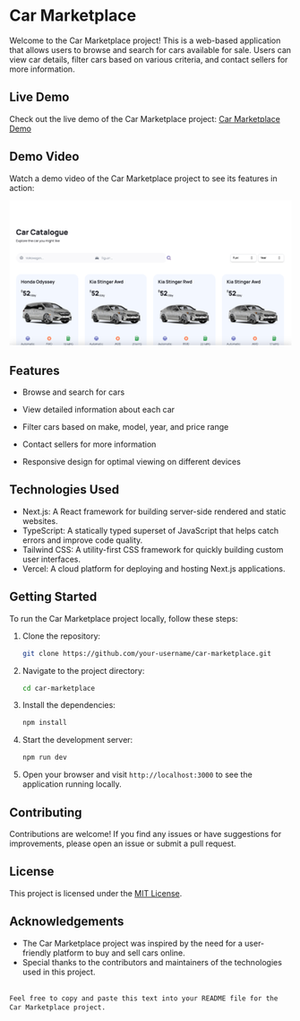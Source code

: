 # Car Marketplace

Welcome to the Car Marketplace project! This is a web-based application that allows users to browse and search for cars available for sale. Users can view car details, filter cars based on various criteria, and contact sellers for more information.

## Live Demo

Check out the live demo of the Car Marketplace project: [Car Marketplace Demo](https://car-marketplace-two.vercel.app/)

## Demo Video

Watch a demo video of the Car Marketplace project to see its features in action:

[![Car Marketplace Demo Video](https://github.com/mohamedlotfe/car_marketplace/blob/main/public/car1.png)](https://watch.screencastify.com/v/WKeROZU5YcirDoyJ6ySy)

## Features


- Browse and search for cars
- View detailed information about each car

- Filter cars based on make, model, year, and price range
- Contact sellers for more information

- Responsive design for optimal viewing on different devices

## Technologies Used

- Next.js: A React framework for building server-side rendered and static websites.
- TypeScript: A statically typed superset of JavaScript that helps catch errors and improve code quality.
- Tailwind CSS: A utility-first CSS framework for quickly building custom user interfaces.
- Vercel: A cloud platform for deploying and hosting Next.js applications.

## Getting Started

To run the Car Marketplace project locally, follow these steps:

1. Clone the repository:

   ```bash
   git clone https://github.com/your-username/car-marketplace.git
   ```

2. Navigate to the project directory:

   ```bash
   cd car-marketplace
   ```

3. Install the dependencies:

   ```bash
   npm install
   ```

4. Start the development server:

   ```bash
   npm run dev
   ```

5. Open your browser and visit `http://localhost:3000` to see the application running locally.

## Contributing

Contributions are welcome! If you find any issues or have suggestions for improvements, please open an issue or submit a pull request.

## License

This project is licensed under the [MIT License](LICENSE).

## Acknowledgements

- The Car Marketplace project was inspired by the need for a user-friendly platform to buy and sell cars online.
- Special thanks to the contributors and maintainers of the technologies used in this project.
```

Feel free to copy and paste this text into your README file for the Car Marketplace project.
